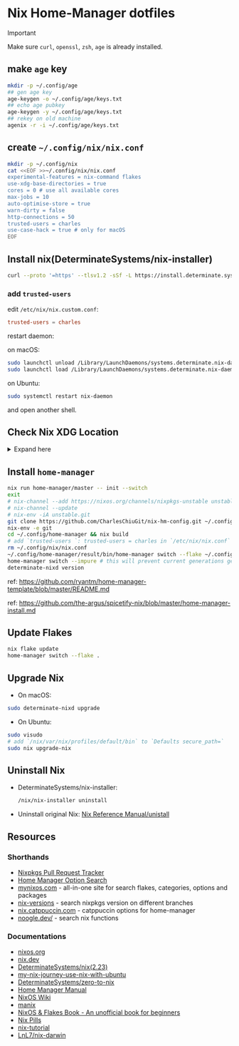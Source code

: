 # Nix Home-Manager dotfiles

> [!IMPORTANT]
> Make sure `curl`, `openssl`, `zsh`, `age` is already installed.

## make `age` key

```sh
mkdir -p ~/.config/age
## gen age key
age-keygen -o ~/.config/age/keys.txt
## echo age pubkey
age-keygen -y ~/.config/age/keys.txt
## rekey on old machine
agenix -r -i ~/.config/age/keys.txt
```

## create `~/.config/nix/nix.conf`

```sh
mkdir -p ~/.config/nix
cat <<EOF >>~/.config/nix/nix.conf
experimental-features = nix-command flakes
use-xdg-base-directories = true
cores = 0 # use all available cores
max-jobs = 10
auto-optimise-store = true
warn-dirty = false
http-connections = 50
trusted-users = charles
use-case-hack = true # only for macOS
EOF
```

## Install nix(DeterminateSystems/nix-installer)

```sh
curl --proto '=https' --tlsv1.2 -sSf -L https://install.determinate.systems/nix | sh -s -- install --determinate
```

### add `trusted-users`

edit `/etc/nix/nix.custom.conf`:

```conf
trusted-users = charles
```

restart daemon:

on macOS:

```sh
sudo launchctl unload /Library/LaunchDaemons/systems.determinate.nix-daemon.plist
sudo launchctl load /Library/LaunchDaemons/systems.determinate.nix-daemon.plist
```

on Ubuntu:

```sh
sudo systemctl restart nix-daemon
```

and open another shell.

## Check Nix XDG Location

<details>
  <summary>Expand here</summary>

````
```bash
nix_state_home=${XDG_STATE_HOME-$HOME/.local/state}/nix

if [[! -d $nix_state_home]]; then
mkdir -p $nix_state_home
fi

if [[-f $HOME/.nix-profile]]; then
mv $HOME/.nix-profile $nix_state_home/profile
fi
if [[-f $HOME/.nix-defexpr]]; then
mv $HOME/.nix-defexpr $nix_state_home/defexpr
fi
if [[-f $HOME/.nix-channels]]; then
mv $HOME/.nix-channels $nix_state_home/channels
fi
```
````

</details>

## Install `home-manager`

```sh
nix run home-manager/master -- init --switch
exit
# nix-channel --add https://nixos.org/channels/nixpkgs-unstable unstable
# nix-channel --update
# nix-env -iA unstable.git
git clone https://github.com/CharlesChiuGit/nix-hm-config.git ~/.config/home-manager
nix-env -e git
cd ~/.config/home-manager && nix build
# add `trusted-users `: trusted-users = charles in `/etc/nix/nix.conf`
rm ~/.config/nix/nix.conf
~/.config/home-manager/result/bin/home-manager switch --flake ~/.config/home-manager --impure
home-manager switch --impure # this will prevent current generations get clean up w/ gc`
determinate-nixd version
```

ref: https://github.com/ryantm/home-manager-template/blob/master/README.md

ref: https://github.com/the-argus/spicetify-nix/blob/master/home-manager-install.md

## Update Flakes

```sh
nix flake update
home-manager switch --flake .
```

## Upgrade Nix

- On macOS:

```sh
sudo determinate-nixd upgrade
```

- On Ubuntu:

```sh
sudo visudo
# add `/nix/var/nix/profiles/default/bin` to `Defaults secure_path=`
sudo nix upgrade-nix
```

## Uninstall Nix

- DeterminateSystems/nix-installer:

  ```sh
  /nix/nix-installer uninstall
  ```

- Uninstall original Nix: [Nix Reference Manual/unistall](https://nix.dev/manual/nix/2.22/installation/uninstall)

## Resources

### Shorthands

- [Nixpkgs Pull Request Tracker](https://nixpk.gs/pr-tracker.html?pr=)
- [Home Manager Option Search](https://home-manager-options.extranix.com/)
- [mynixos.com](https://mynixos.com/) - all-in-one site for search flakes, categories, options and packages
- [nix-versions](https://lazamar.co.uk/nix-versions/) - search nixpkgs version on different branches
- [nix.catppuccin.com](https://nix.catppuccin.com/) - catppuccin options for home-manager
- [noogle.dev/](https://noogle.dev/) - search nix functions

### Documentations

- [nixos.org](https://nixos.org/)
- [nix.dev](https://nix.dev/)
- [DeterminateSystems/nix(2.23)](https://github.com/DeterminateSystems/nix-installer)
- [my-nix-journey-use-nix-with-ubuntu](https://tech.aufomm.com/my-nix-journey-use-nix-with-ubuntu/)
- [DeterminateSystems/zero-to-nix](https://zero-to-nix.com/)
- [Home Manager Manual](https://nix-community.github.io/home-manager/)
- [NixOS Wiki](https://wiki.nixos.org/wiki/NixOS_Wiki)
- [manix](https://github.com/nix-community/manix)
- [NixOS & Flakes Book - An unofficial book for beginners](https://nixos-and-flakes.thiscute.world/)
- [Nix Pills](https://nixos.org/guides/nix-pills/)
- [nix-tutorial](https://nix-tutorial.gitlabpages.inria.fr/nix-tutorial/getting-started.html)
- [LnL7/nix-darwin](https://github.com/LnL7/nix-darwin)
